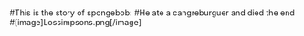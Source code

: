 ###
#This is the story of spongebob:
#He ate a cangreburguer and died the end
#[image]Lossimpsons.png[/image]
###
